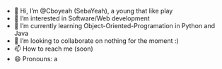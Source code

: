 - 👋 Hi, I’m @Cboyeah (SebaYeah), a young that like play
- 👀 I’m interested in Software/Web development
- 🌱 I’m currently learning Object-Oriented-Programation in Python and Java
- 💞️ I’m looking to collaborate on nothing for the moment :)
- 📫 How to reach me (soon)
- 😄 Pronouns: a


<!---
Cboyeah/Cboyeah is a ✨ special ✨ repository because its `README.md` (this file) appears on your GitHub profile.
You can click the Preview link to take a look at your changes.
--->
